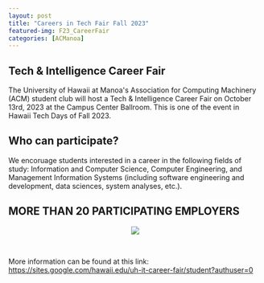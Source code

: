 ```yaml
---
layout: post
title: "Careers in Tech Fair Fall 2023"
featured-img: F23_CareerFair
categories: [ACManoa]
---
```


## Tech & Intelligence Career Fair

The University of Hawaii at Manoa's Association for Computing Machinery (ACM) student club will host a Tech & Intelligence Career Fair on October 13rd, 2023 at the Campus Center Ballroom. 
This is one of the event in Hawaii Tech Days of Fall 2023.

## Who can participate?

We encoruage students interested in a career in the following fields of study: 
Information and Computer Science, Computer Engineering, and Management Information Systems (including software engineering and development, data sciences, system analyses, etc.).

## MORE THAN 20 PARTICIPATING EMPLOYERS

<center>
	<figure class="full">
	    <img src="/assets/img/posts/2023-10-12-Career-Fair/279.JPG" data-featherlight data-featherlight-target-attr="src">
	</figure>
</center>
<br>

More information can be found at this link: https://sites.google.com/hawaii.edu/uh-it-career-fair/student?authuser=0

<link href="//cdn.rawgit.com/noelboss/featherlight/1.7.13/release/featherlight.min.css" type="text/css" rel="stylesheet" />
<script src="//code.jquery.com/jquery-latest.js"></script>
<script src="//cdn.rawgit.com/noelboss/featherlight/1.7.13/release/featherlight.min.js" type="text/javascript" charset="utf-8"></script>
<style>
